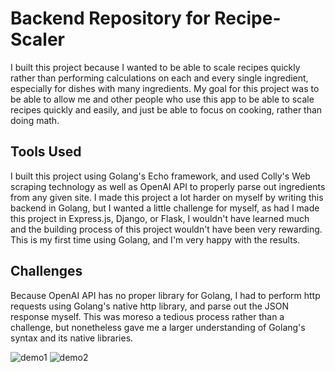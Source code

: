 # Backend Repository for Recipe-Scaler

I built this project because I wanted to be able to scale recipes quickly rather than performing calculations on each and every single ingredient, especially for dishes with many ingredients. My goal for this project was to be able to allow me and other people who use this app to be able to scale recipes quickly and easily, and just be able to focus on cooking, rather than doing math.

## Tools Used

I built this project using Golang's Echo framework, and used Colly's Web scraping technology as well as OpenAI API to properly parse out ingredients from any given site. I made this project a lot harder on myself by writing this backend in Golang, but I wanted a little challenge for myself, as had I made this project in Express.js, Django, or Flask, I wouldn't have learned much and the building process of this project wouldn't have been very rewarding. This is my first time using Golang, and I'm very happy with the results.

## Challenges

Because OpenAI API has no proper library for Golang, I had to perform http requests using Golang's native http library, and parse out the JSON response myself. This was moreso a tedious process rather than a challenge, but nonetheless gave me a larger understanding of Golang's syntax and its native libraries.

![demo1](https://cdn.discordapp.com/attachments/685747553815625760/1191201064570073178/image.png?ex=65a49371&is=65921e71&hm=44b950b3f6c5576959b8b95424771003dff2469bc2071c449761686151617459&)
![demo2](https://cdn.discordapp.com/attachments/685747553815625760/1191201284947181608/image.png?ex=65a493a5&is=65921ea5&hm=18f4967042a68372c7e87193914633ad43f852d23d4981b851a00d2f08a328b1&)

